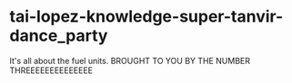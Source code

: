 # tai-lopez-knowledge-super-tanvir-dance_party
It's all about the fuel units.
BROUGHT TO YOU BY THE NUMBER THREEEEEEEEEEEEEE